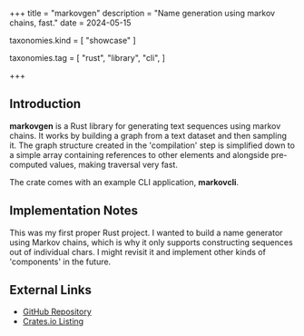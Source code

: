 +++
title = "markovgen"
description = "Name generation using markov chains, fast."
date = 2024-05-15

taxonomies.kind = [
    "showcase"
]

taxonomies.tag = [
    "rust",
    "library",
    "cli",
]

+++

## Introduction
**markovgen** is a Rust library for generating text sequences using markov chains. It works by building a graph from a text dataset and then sampling it. The graph structure created in the 'compilation' step is simplified down to a simple array containing references to other elements and alongside pre-computed values, making traversal very fast.

The crate comes with an example CLI application, **markovcli**.

## Implementation Notes

This was my first proper Rust project. I wanted to build a name generator using Markov chains, which is why it only supports constructing sequences out of individual chars. I might revisit it and implement other kinds of 'components' in the future.

## External Links

- [GitHub Repository](https://github.com/sysrqmagician/markovgen)
- [Crates.io Listing](https://crates.io/crates/markovgen)
